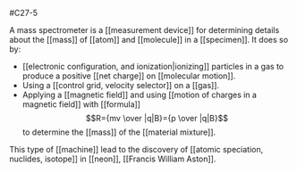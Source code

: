 #C27-5 

A mass spectrometer is a [[measurement device]] for determining details about the [[mass]] of [[atom]] and [[molecule]] in a [[specimen]]. It does so by:

- [[electronic configuration, and ionization|ionizing]] particles in a gas to produce a positive [[net charge]] on [[molecular motion]].
- Using a [[control grid, velocity selector]] on a [[gas]].
- Applying a [[magnetic field]] and using [[motion of charges in a magnetic field]] with [[formula]] $$R={mv \over |q|B}={p \over |q|B}$$ to determine the [[mass]] of the [[material mixture]].

This type of [[machine]] lead to the discovery of [[atomic speciation, nuclides, isotope]] in [[neon]], [[Francis William Aston]].